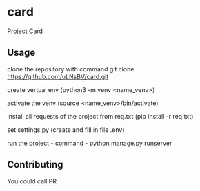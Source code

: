 # card
Project Card

## Usage
clone the repository with command git clone https://github.com/uLNsBV/card.git

create vertual env (python3 -m venv <name_venv>)

activate the venv (source <name_venv>/bin/activate)

install all requests of the project from req.txt (pip install -r req.txt)

set settings.py (create and fill in file .env)

run the project - command - python manage.py runserver

## Contributing 
You could call PR
